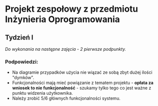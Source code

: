 # Projekt zespołowy z przedmiotu Inżynieria Oprogramowania

## Tydzień I
*Do wykonania na następne zajęcia - 2 pierwsze podpunkty.*

### Podpowiedzi: 
* Na diagramie przypadków użycia nie wiązać ze sobą zbyt dużej ilości "dymków".
* Funkcjonalności mają mieć powiązanie z tematem projektu - **opłata za wniosek to nie funkcjonalność** - szukamy tylko tego co jest ważne z punktu widzenia użytkownika.
* Należy zrobić 5/6 głównych funkcjonalności systemu.